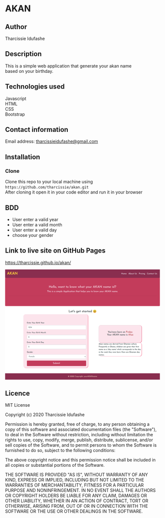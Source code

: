 # AKAN
## Author
   Tharcissie Idufashe
## Description
   This is a simple web application that generate your akan name <br>
   based on your birthday.
## Technologies used
   Javascript <br>
   HTML <br>
   CSS <br>
   Bootstrap <br>
   
 ## Contact information
   Email address: tharcissieidufashe@gmail.com
   
 ## Installation
 ### Clone
 Clone this repo to your local machine using <br>
 `https://github.com/tharcissie/akan.git` <br>
 After cloning it open it in your code editor and run it in your browser
 
 ## BDD
  * User enter a valid year
  * User enter a valid month
  * User enter a valid day
  * choose your gender
 
 ## Link to live site on GitHub Pages
 https://tharcissie.github.io/akan/

 <img src='image/akan.png'> 

 ## Licence
 MIT License

Copyright (c) 2020 Tharcissie Idufashe

Permission is hereby granted, free of charge, to any person obtaining a copy
of this software and associated documentation files (the "Software"), to deal
in the Software without restriction, including without limitation the rights
to use, copy, modify, merge, publish, distribute, sublicense, and/or sell
copies of the Software, and to permit persons to whom the Software is
furnished to do so, subject to the following conditions:

The above copyright notice and this permission notice shall be included in all
copies or substantial portions of the Software.

THE SOFTWARE IS PROVIDED "AS IS", WITHOUT WARRANTY OF ANY KIND, EXPRESS OR
IMPLIED, INCLUDING BUT NOT LIMITED TO THE WARRANTIES OF MERCHANTABILITY,
FITNESS FOR A PARTICULAR PURPOSE AND NONINFRINGEMENT. IN NO EVENT SHALL THE
AUTHORS OR COPYRIGHT HOLDERS BE LIABLE FOR ANY CLAIM, DAMAGES OR OTHER
LIABILITY, WHETHER IN AN ACTION OF CONTRACT, TORT OR OTHERWISE, ARISING FROM,
OUT OF OR IN CONNECTION WITH THE SOFTWARE OR THE USE OR OTHER DEALINGS IN THE
SOFTWARE.
